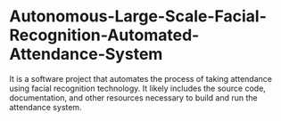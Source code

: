 # Autonomous-Large-Scale-Facial-Recognition-Automated-Attendance-System

It is a software project that automates the process of taking attendance using facial recognition technology. It likely includes the source code, documentation, and other resources necessary to build and run the attendance system.
